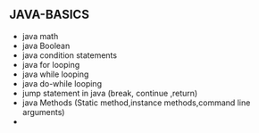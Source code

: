 ## JAVA-BASICS 
* java math 
* java Boolean  
* java condition statements
* java for looping
* java while looping
* java do-while looping
* jump statement in java (break, continue ,return)
* java Methods (Static method,instance methods,command line arguments)
* 
   
  
